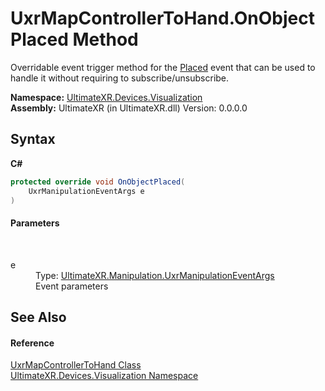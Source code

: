# UxrMapControllerToHand.OnObjectPlaced Method 
 

Overridable event trigger method for the <a href="E_UltimateXR_Manipulation_UxrGrabbableObject_Placed">Placed</a> event that can be used to handle it without requiring to subscribe/unsubscribe.

**Namespace:**&nbsp;<a href="N_UltimateXR_Devices_Visualization">UltimateXR.Devices.Visualization</a><br />**Assembly:**&nbsp;UltimateXR (in UltimateXR.dll) Version: 0.0.0.0

## Syntax

**C#**<br />
``` C#
protected override void OnObjectPlaced(
	UxrManipulationEventArgs e
)
```


#### Parameters
&nbsp;<dl><dt>e</dt><dd>Type: <a href="T_UltimateXR_Manipulation_UxrManipulationEventArgs">UltimateXR.Manipulation.UxrManipulationEventArgs</a><br />Event parameters</dd></dl>

## See Also


#### Reference
<a href="T_UltimateXR_Devices_Visualization_UxrMapControllerToHand">UxrMapControllerToHand Class</a><br /><a href="N_UltimateXR_Devices_Visualization">UltimateXR.Devices.Visualization Namespace</a><br />
